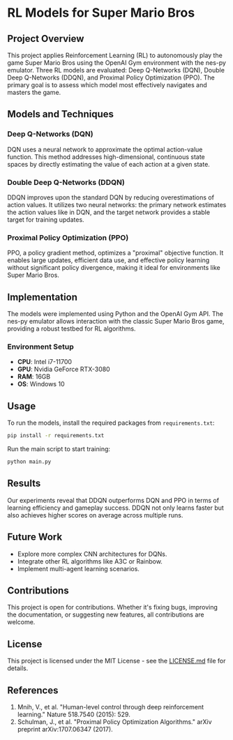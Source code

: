# RL Models for Super Mario Bros

## Project Overview
This project applies Reinforcement Learning (RL) to autonomously play the game Super Mario Bros using the OpenAI Gym environment with the nes-py emulator. Three RL models are evaluated: Deep Q-Networks (DQN), Double Deep Q-Networks (DDQN), and Proximal Policy Optimization (PPO). The primary goal is to assess which model most effectively navigates and masters the game.

## Models and Techniques
### Deep Q-Networks (DQN)
DQN uses a neural network to approximate the optimal action-value function. This method addresses high-dimensional, continuous state spaces by directly estimating the value of each action at a given state.

### Double Deep Q-Networks (DDQN)
DDQN improves upon the standard DQN by reducing overestimations of action values. It utilizes two neural networks: the primary network estimates the action values like in DQN, and the target network provides a stable target for training updates.

### Proximal Policy Optimization (PPO)
PPO, a policy gradient method, optimizes a "proximal" objective function. It enables large updates, efficient data use, and effective policy learning without significant policy divergence, making it ideal for environments like Super Mario Bros.

## Implementation
The models were implemented using Python and the OpenAI Gym API. The nes-py emulator allows interaction with the classic Super Mario Bros game, providing a robust testbed for RL algorithms.

### Environment Setup
- **CPU**: Intel i7-11700
- **GPU**: Nvidia GeForce RTX-3080
- **RAM**: 16GB
- **OS**: Windows 10

## Usage
To run the models, install the required packages from `requirements.txt`:
```bash
pip install -r requirements.txt
```
Run the main script to start training:
```bash
python main.py
```

## Results
Our experiments reveal that DDQN outperforms DQN and PPO in terms of learning efficiency and gameplay success. DDQN not only learns faster but also achieves higher scores on average across multiple runs.

## Future Work
- Explore more complex CNN architectures for DQNs.
- Integrate other RL algorithms like A3C or Rainbow.
- Implement multi-agent learning scenarios.

## Contributions
This project is open for contributions. Whether it's fixing bugs, improving the documentation, or suggesting new features, all contributions are welcome.

## License
This project is licensed under the MIT License - see the [LICENSE.md](LICENSE.md) file for details.

## References
1. Mnih, V., et al. "Human-level control through deep reinforcement learning." Nature 518.7540 (2015): 529.
2. Schulman, J., et al. "Proximal Policy Optimization Algorithms." arXiv preprint arXiv:1707.06347 (2017).
